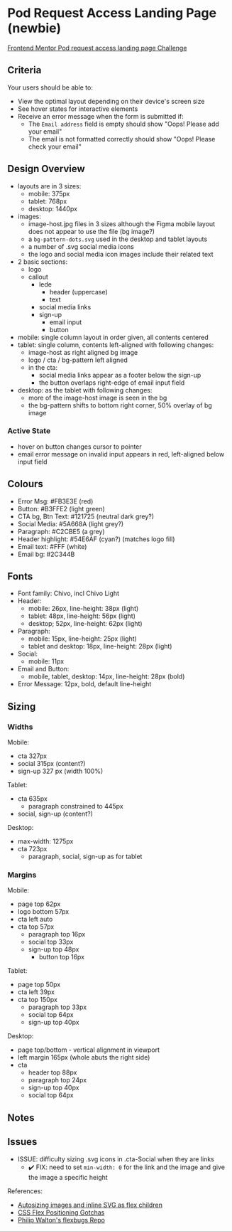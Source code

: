 # Pod Request Access Landing Page (newbie)

[Frontend Mentor Pod request access landing page Challenge](https://www.frontendmentor.io/challenges/pod-request-access-landing-page-eyTmdkLSG)

## Criteria

Your users should be able to:

- View the optimal layout depending on their device's screen size
- See hover states for interactive elements
- Receive an error message when the form is submitted if:
  - The `Email address` field is empty should show "Oops! Please add your email"
  - The email is not formatted correctly should show "Oops! Please check your
    email"

## Design Overview

- layouts are in 3 sizes:
  - mobile: 375px
  - tablet: 768px
  - desktop: 1440px
- images:
  - image-host.jpg files in 3 sizes although the Figma mobile layout does not
    appear to use the file (bg image?)
  - a `bg-pattern-dots.svg` used in the desktop and tablet layouts
  - a number of .svg social media icons
  - the logo and social media icon images include their related text
- 2 basic sections:
  - logo
  - callout
    - lede
      - header (uppercase)
      - text
    - social media links
    - sign-up
      - email input
      - button
- mobile: single column layout in order given, all contents centered
- tablet: single column, contents left-aligned with following changes:
  - image-host as right aligned bg image
  - logo / cta / bg-pattern left aligned
  - in the cta:
    - social media links appear as a footer below the sign-up
    - the button overlaps right-edge of email input field
- desktop: as the tablet with following changes:
  - more of the image-host image is seen in the bg
  - the bg-pattern shifts to bottom right corner, 50% overlay of bg image

### Active State

- hover on button changes cursor to pointer
- email error message on invalid input appears in red, left-aligned below input
  field

## Colours

- Error Msg: #FB3E3E (red)
- Button: #B3FFE2 (light green)
- CTA bg, Btn Text: #121725 (neutral dark grey?)
- Social Media: #5A668A (light grey?)
- Paragraph: #C2CBE5 (a grey)
- Header highlight: #54E6AF (cyan?) (matches logo fill)
- Email text: #FFF (white)
- Email bg: #2C344B

## Fonts

- Font family: Chivo, incl Chivo Light
- Header:
  - mobile: 26px, line-height: 38px (light)
  - tablet: 48px, line-height: 56px (light)
  - desktop; 52px, line-height: 62px (light)
- Paragraph:
  - mobile: 15px, line-height: 25px (light)
  - tablet and desktop: 18px, line-height: 28px (light)
- Social:
  - mobile: 11px
- Email and Button:
  - mobile, tablet, desktop: 14px, line-height: 28px (bold)
- Error Message: 12px, bold, default line-height

## Sizing

### Widths

Mobile:

- cta 327px
- social 315px (content?)
- sign-up 327 px (width 100%)

Tablet:

- cta 635px
  - paragraph constrained to 445px
- social, sign-up (content?)

Desktop:

- max-width: 1275px
- cta 723px
  - paragraph, social, sign-up as for tablet

### Margins

Mobile:

- page top 62px
- logo bottom 57px
- cta left auto
- cta top 57px
  - paragraph top 16px
  - social top 33px
  - sign-up top 48px
    - button top 16px

Tablet:

- page top 50px
- cta left 39px
- cta top 150px
  - paragraph top 33px
  - social top 64px
  - sign-up top 40px

Desktop:

- page top/bottom - vertical alignment in viewport
- left margin 165px (whole abuts the right side)
- cta
  - header top 88px
  - paragraph top 24px
  - sign-up top 40px
  - social top 64px

## Notes

## Issues

- ISSUE: difficulty sizing .svg icons in .cta-Social when they are links
  - ✔️ FIX: need to set `min-width: 0` for the link and the image and give the
    image a specific height

References:

- [Autosizing images and inline SVG as flex children](https://github.com/philipwalton/flexbugs/issues/184)
- [CSS Flex Positioning Gotchas](https://medium.com/@gaurav5430/css-flex-positioning-gotchas-child-expands-to-more-than-the-width-allowed-by-the-parent-799c37428dd6)
- [Philip Walton's flexbugs Repo](https://github.com/philipwalton/flexbugs)
